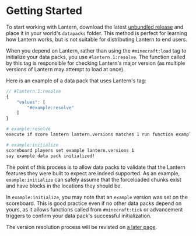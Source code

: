 # Getting Started

To start working with Lantern, download the latest [unbundled release] and place
it in your world's `datapacks` folder. This method is perfect for learning how
Lantern works, but is not suitable for distributing Lantern to end users.

When you depend on Lantern, rather than using the `#minecraft:load` tag to
initialize your data packs, you use `#lantern.1:resolve`. The function called
by this tag is responsible for checking Lantern's major version (as multiple
versions of Lantern may attempt to load at once).

Here is an example of a data pack that uses Lantern's tag:

```js
// #lantern.1:resolve
{
    "values": [
        "#example:resolve"
    ]
}
```

```bash
# example:resolve
execute if score lantern lantern.versions matches 1 run function example:initialize
```

```bash
# example:initialize
scoreboard players set example lantern.versions 1
say example data pack initialized!
```

The point of this process is to allow data packs to validate that the Lantern
features they were built to expect are indeed supported. As an example,
`example:initialize` can safely assume that the forceloaded chunks exist
and have blocks in the locations they should be.

In `example:initialize`, you may note that an `example` version was set on the
scoreboard. This is good practice even if no other data packs depend on yours,
as it allows functions called from `#minecraft:tick` or advancement triggers to
confirm your data pack's successful initialization.

The version resolution process will be revisted on [a later page].

[unbundled release]: https://github.com/lanternmc/lantern/releases
[a later page]: https://lanternmc.com/docs/05-00-version-resolution/
